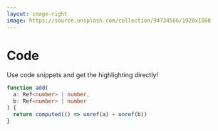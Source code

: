 ```yaml
---
layout: image-right
image: https://source.unsplash.com/collection/94734566/1920x1080
---
```


# Code

Use code snippets and get the highlighting directly!

```ts {2,3|all}
function add(
  a: Ref<number> | number,
  b: Ref<number> | number
) {
  return computed(() => unref(a) + unref(b))
}
```

<arrow v-click="2" x1="400" y1="420" x2="230" y2="330" color="#564" width="3" arrowSize="1" />